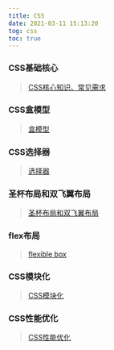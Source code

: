 ```yaml
---
title: CSS
date: 2021-03-11 15:13:20
tog: css
toc: true
---
```


### CSS基础核心
>[CSS核心知识、常见需求](/All/css/basic "CSS基础")

### CSS盒模型
>[盒模型](/All/css/box "盒模型")

### CSS选择器
>[选择器](/All/css/basic/knowledge/selector "选择器")

### 圣杯布局和双飞翼布局
>[圣杯布局和双飞翼布局](/All/css/layout "圣杯布局和双飞翼布局")

### flex布局
>[flexible box](/All/css/flexibleBox "弹性盒子")

### CSS模块化
>[CSS模块化](/All/css/cssModule "css模块化")

### CSS性能优化
>[CSS性能优化](/All/css/performance "CSS性能优化")